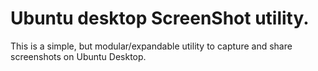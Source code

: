 # Ubuntu desktop ScreenShot utility.

This is a simple, but modular/expandable utility to capture and share screenshots on Ubuntu Desktop.